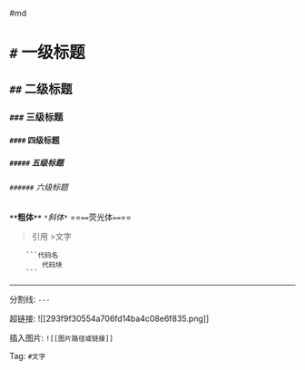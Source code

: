 #md 

# `#` 一级标题
## `##` 二级标题
### `###` 三级标题
#### `####` 四级标题
##### `#####` 五级标题
###### `######` 六级标题

**`**`粗体`**`**
*`*`斜体`*`*
==`==`荧光体`==`==


>引用  >文字

```
	```代码名
		代码块 
	```
```


---
分割线: `---`



超链接:
![[293f9f30554a706fd14ba4c08e6f835.png]]

插入图片:  `![[图片路径或链接]]`

Tag:  `#文字`




